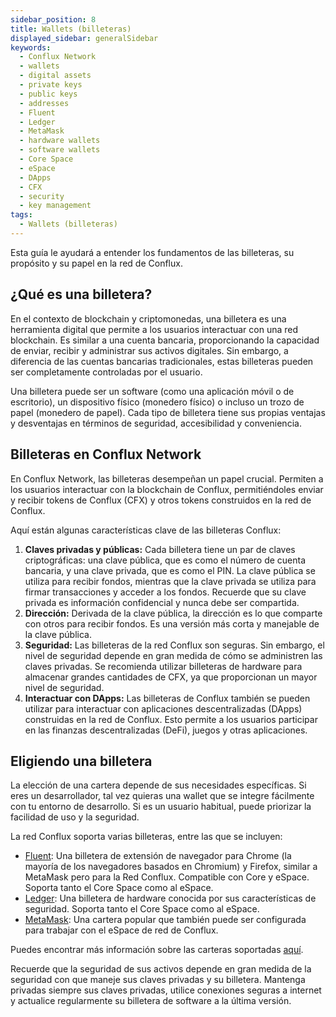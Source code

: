 ```yaml
---
sidebar_position: 8
title: Wallets (billeteras)
displayed_sidebar: generalSidebar
keywords:
  - Conflux Network
  - wallets
  - digital assets
  - private keys
  - public keys
  - addresses
  - Fluent
  - Ledger
  - MetaMask
  - hardware wallets
  - software wallets
  - Core Space
  - eSpace
  - DApps
  - CFX
  - security
  - key management
tags:
  - Wallets (billeteras)
---
```


Esta guía le ayudará a entender los fundamentos de las billeteras, su propósito y su papel en la red de Conflux.

## ¿Qué es una billetera?

En el contexto de blockchain y criptomonedas, una billetera es una herramienta digital que permite a los usuarios interactuar con una red blockchain. Es similar a una cuenta bancaria, proporcionando la capacidad de enviar, recibir y administrar sus activos digitales. Sin embargo, a diferencia de las cuentas bancarias tradicionales, estas billeteras pueden ser completamente controladas por el usuario.

Una billetera puede ser un software (como una aplicación móvil o de escritorio), un dispositivo físico (monedero físico) o incluso un trozo de papel (monedero de papel). Cada tipo de billetera tiene sus propias ventajas y desventajas en términos de seguridad, accesibilidad y conveniencia.

## Billeteras en Conflux Network

En Conflux Network, las billeteras desempeñan un papel crucial. Permiten a los usuarios interactuar con la blockchain de Conflux, permitiéndoles enviar y recibir tokens de Conflux (CFX) y otros tokens construidos en la red de Conflux.

Aquí están algunas características clave de las billeteras Conflux:

1. **Claves privadas y públicas:** Cada billetera tiene un par de claves criptográficas: una clave pública, que es como el número de cuenta bancaria, y una clave privada, que es como el PIN. La clave pública se utiliza para recibir fondos, mientras que la clave privada se utiliza para firmar transacciones y acceder a los fondos. Recuerde que su clave privada es información confidencial y nunca debe ser compartida.
2. **Dirección:** Derivada de la clave pública, la dirección es lo que comparte con otros para recibir fondos. Es una versión más corta y manejable de la clave pública.
3. **Seguridad:** Las billeteras de la red Conflux son seguras. Sin embargo, el nivel de seguridad depende en gran medida de cómo se administren las claves privadas. Se recomienda utilizar billeteras de hardware para almacenar grandes cantidades de CFX, ya que proporcionan un mayor nivel de seguridad.
4. **Interactuar con DApps:** Las billeteras de Conflux también se pueden utilizar para interactuar con aplicaciones descentralizadas (DApps) construidas en la red de Conflux. Esto permite a los usuarios participar en las finanzas descentralizadas (DeFi), juegos y otras aplicaciones.

## Eligiendo una billetera

La elección de una cartera depende de sus necesidades específicas. Si eres un desarrollador, tal vez quieras una wallet que se integre fácilmente con tu entorno de desarrollo. Si es un usuario habitual, puede priorizar la facilidad de uso y la seguridad.

La red Conflux soporta varias billeteras, entre las que se incluyen:

- [Fluent](../tutorials/wallets/fluent.md): Una billetera de extensión de navegador para Chrome (la mayoría de los navegadores basados en Chromium) y Firefox, similar a MetaMask pero para la Red Conflux. Compatible con Core y eSpace. Soporta tanto el Core Space como al eSpace.
- [Ledger](../tutorials/wallets/ledger.md): Una billetera de hardware conocida por sus características de seguridad. Soporta tanto el Core Space como al eSpace.
- [MetaMask](../../espace/UserGuide.md): Una cartera popular que también puede ser configurada para trabajar con el eSpace de red de Conflux.

Puedes encontrar más información sobre las carteras soportadas [aquí](../tutorials/wallets/wallets.mdx).

Recuerde que la seguridad de sus activos depende en gran medida de la seguridad con que maneje sus claves privadas y su billetera. Mantenga privadas siempre sus claves privadas, utilice conexiones seguras a internet y actualice regularmente su billetera de software a la última versión.
